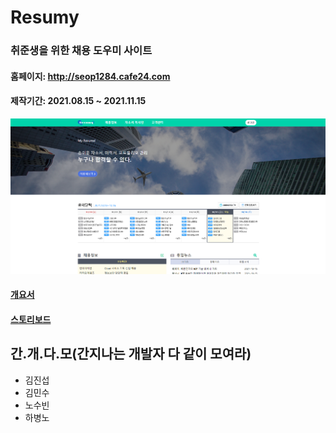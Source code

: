 # Resumy
### 취준생을 위한 채용 도우미 사이트
#### 홈페이지: http://seop1284.cafe24.com
#### 제작기간: 2021.08.15 ~ 2021.11.15
![resumy-mainpage](src/main/resources/static/img/mainpage.png)
#### [개요서](doc/개요서.pdf)
#### [스토리보드](doc/스토리보드.pdf)

## 간.개.다.모(간지나는 개발자 다 같이 모여라)

* 김진섭
* 김민수
* 노수빈
* 하병노
